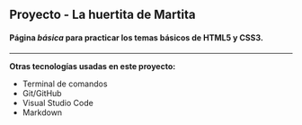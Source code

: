 ## Proyecto - La huertita de Martita

#### Página _básica_ para practicar los temas básicos de HTML5 y CSS3.

---

**Otras tecnologías usadas en este proyecto:**

- Terminal de comandos
- Git/GitHub
- Visual Studio Code
- Markdown
